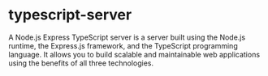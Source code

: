 # typescript-server
A Node.js Express TypeScript server is a server built using the Node.js runtime, the Express.js framework, and the TypeScript programming language. It allows you to build scalable and maintainable web applications using the benefits of all three technologies.

